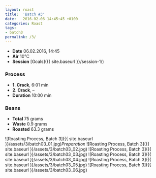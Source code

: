 ```yaml
---
layout: roast
title:  'Batch #3'
date:   2016-02-06 14:45:45 +0100
categories: Roast
tags:
- batch3
permalink: /3/
---
```


* **Date** 06.02.2016, 14:45
* **Air** 10°C
* **Session** [Goals]({{ site.baseurl }}/session-1/)

### Process

* **1. Crack**, 6:01 min
* **2. Crack**, –
* **Duration** <span class="meta-box">10:00 min</span>

### Beans

* **Total** 75 grams
* **Waste** 0.9 grams
* **Roasted** <span class="meta-box">63.3 grams</span>

![Roasting Process, Batch 3]({{ site.baseurl }}/assets/3/batch03_01.jpg)*Preparation*
![Roasting Process, Batch 3]({{ site.baseurl }}/assets/3/batch03_02.jpg)
![Roasting Process, Batch 3]({{ site.baseurl }}/assets/3/batch03_03.jpg)
![Roasting Process, Batch 3]({{ site.baseurl }}/assets/3/batch03_04.jpg)
![Roasting Process, Batch 3]({{ site.baseurl }}/assets/3/batch03_05.jpg)
![Roasting Process, Batch 3]({{ site.baseurl }}/assets/3/batch03_06.jpg)
